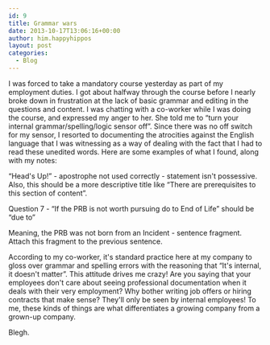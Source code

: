 ```yaml
---
id: 9
title: Grammar wars
date: 2013-10-17T13:06:16+00:00
author: him.happyhippos
layout: post
categories:
  - Blog
---
```

I was forced to take a mandatory course yesterday as part of my employment duties. I got about halfway through the course before I nearly broke down in frustration at the lack of basic grammar and editing in the questions and content. I was chatting with a co-worker while I was doing the course, and expressed my anger to her. She told me to &#8220;turn your internal grammar/spelling/logic sensor off&#8221;. Since there was no off switch for my sensor, I resorted to documenting the atrocities against the English language that I was witnessing as a way of dealing with the fact that I had to read these unedited words. Here are some examples of what I found, along with my notes:

&#8220;Head's Up!&#8221; - apostrophe not used correctly - statement isn't possessive. Also, this should be a more descriptive title like &#8220;There are prerequisites to this section of content&#8221;.

Question 7 - &#8220;If the PRB is not worth pursuing do to End of Life&#8221; should be &#8220;due to&#8221;

Meaning, the PRB was not born from an Incident - sentence fragment. Attach this fragment to the previous sentence.

According to my co-worker, it's standard practice here at my company to gloss over grammar and spelling errors with the reasoning that &#8220;It's internal, it doesn't matter&#8221;. This attitude drives me crazy! Are you saying that your employees don't care about seeing professional documentation when it deals with their very employment? Why bother writing job offers or hiring contracts that make sense? They'll only be seen by internal employees! To me, these kinds of things are what differentiates a growing company from a grown-up company.

Blegh.